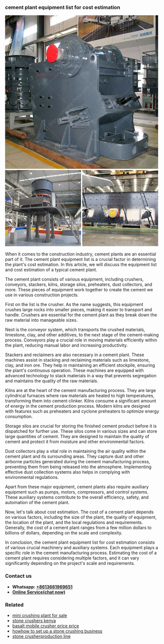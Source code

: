 <h3>cement plant equipment list for cost estimation</h3><img src='1706755524.jpg' alt=''><p>When it comes to the construction industry, cement plants are an essential part of it. The cement plant equipment list is a crucial factor in determining the plant's cost estimation. In this article, we will discuss the equipment list and cost estimation of a typical cement plant.</p><p>The cement plant consists of various equipment, including crushers, conveyors, stackers, kilns, storage silos, preheaters, dust collectors, and more. These pieces of equipment work together to create the cement we use in various construction projects.</p><p>First on the list is the crusher. As the name suggests, this equipment crushes large rocks into smaller pieces, making it easier to transport and handle. Crushers are essential for the cement plant as they break down the raw material into manageable sizes.</p><p>Next is the conveyor system, which transports the crushed materials, limestone, clay, and other additives, to the next stage of the cement-making process. Conveyors play a crucial role in moving materials efficiently within the plant, reducing manual labor and increasing productivity.</p><p>Stackers and reclaimers are also necessary in a cement plant. These machines assist in stacking and reclaiming materials such as limestone, clay, and iron ore. They help in maintaining an efficient stockpile, ensuring the plant's continuous operation. These machines are equipped with advanced technology to stack materials in a way that prevents segregation and maintains the quality of the raw materials.</p><p>Kilns are at the heart of the cement manufacturing process. They are large cylindrical furnaces where raw materials are heated to high temperatures, transforming them into cement clinker. Kilns consume a significant amount of energy in the cement production process. Modern kilns are designed with features such as preheaters and cyclone preheaters to optimize energy consumption.</p><p>Storage silos are crucial for storing the finished cement product before it is dispatched for further use. These silos come in various sizes and can store large quantities of cement. They are designed to maintain the quality of cement and protect it from moisture and other environmental factors.</p><p>Dust collectors play a vital role in maintaining the air quality within the cement plant and its surrounding areas. They capture dust and other airborne particles generated during the cement manufacturing process, preventing them from being released into the atmosphere. Implementing effective dust collection systems also helps in complying with environmental regulations.</p><p>Apart from these major equipment, cement plants also require auxiliary equipment such as pumps, motors, compressors, and control systems. These auxiliary systems contribute to the overall efficiency, safety, and automation of the cement plant.</p><p>Now, let's talk about cost estimation. The cost of a cement plant depends on various factors, including the size of the plant, the quality of equipment, the location of the plant, and the local regulations and requirements. Generally, the cost of a cement plant ranges from a few million dollars to billions of dollars, depending on the scale and complexity.</p><p>In conclusion, the cement plant equipment list for cost estimation consists of various crucial machinery and auxiliary systems. Each equipment plays a specific role in the cement manufacturing process. Estimating the cost of a cement plant requires considering multiple factors, and it can vary significantly depending on the project's scale and requirements.</p><h3>Contact us</h3><ul><li><strong>Whatsapp:&nbsp;<a href="https://wa.me/8613661969651">+8613661969651</a></strong></li><li><a href="https://swt.shibang-china.com/?git&amp;zhl&amp;cement plant equipment list for cost estimation"><strong>Online Service(chat now)</strong></a></li></ul><h3>Related</h3><ul><li><a href='mini crushing plant for sale.md'>mini crushing plant for sale</a></li><li><a href='stone crushers kenya.md'>stone crushers kenya</a></li><li><a href='basalt mobile crusher price price.md'>basalt mobile crusher price price</a></li><li><a href='howhow to set up a stone crushing business.md'>howhow to set up a stone crushing business</a></li><li><a href='stone crusherproduction line.md'>stone crusherproduction line</a></li></ul>